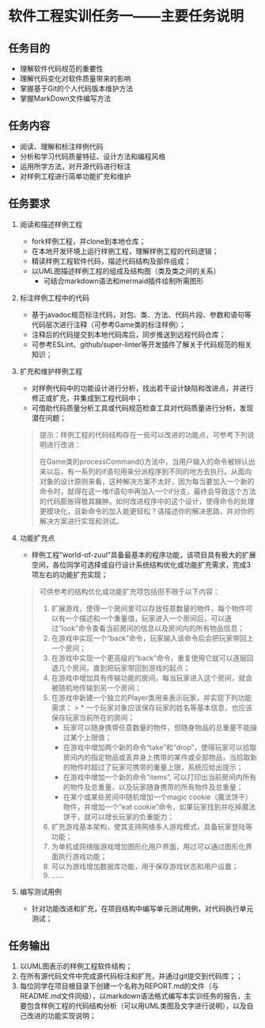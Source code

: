 # 软件工程实训任务一——主要任务说明

## 任务目的
* 理解软件代码规范的重要性
* 理解代码变化对软件质量带来的影响
* 掌握基于Git的个人代码版本维护方法
* 掌握MarkDown文件编写方法

## 任务内容
* 阅读、理解和标注样例代码
* 分析和学习代码质量特征、设计方法和编程风格
* 运用所学方法，对开源代码进行标注
* 对样例工程进行简单功能扩充和维护

## 任务要求
1. 阅读和描述样例工程
    * fork样例工程，并clone到本地仓库；
    * 在本地开发环境上运行样例工程，理解样例工程的代码逻辑；
    * 精读样例工程软件代码，描述代码结构及部件组成；
    * 以UML图描述样例工程的组成及结构图（类及类之间的关系）
        * 可结合markdown语法和mermaid插件绘制所需图形

2. 标注样例工程中的代码
    * 基于javadoc规范标注代码，对包、类、方法、代码片段、参数和语句等代码层次进行注释（可参考Game类的标注样例）；
    * 注释后的代码提交到本地代码库后，同步推送到远程代码仓库；
    * 可参考ESLint、github/super-linter等开发插件了解关于代码规范的相关知识；

3. 扩充和维护样例工程
    * 对样例代码中的功能设计进行分析，找出若干设计缺陷和改进点，并进行修正或扩充，并集成到工程代码中；
    * 可借助代码质量分析工具或代码规范检查工具对代码质量进行分析，发现潜在问题；

   > 提示：样例工程的代码结构存在一些可以改进的功能点，可参考下列说明进行改进：
   >
   > 在Game类的processCommand()方法中，当用户输入的命令被辨认出来以后，有一系列的if语句用来分派程序到不同的地方去执行。从面向对象的设计原则来看，这种解决方案不太好，因为每当要加入一个新的命令时，就得在这一堆if语句中再加入一个if分支，最终会导致这个方法的代码膨胀得极其臃肿。如何改进程序中的这个设计，使得命令的处理更模块化，且新命令的加入能更轻松？请描述你的解决思路，并对你的解决方案进行实现和测试。

4. 功能扩充点
    * 样例工程“world-of-zuul”具备最基本的程序功能，该项目具有极大的扩展空间，各位同学可选择或自行设计系统结构优化或功能扩充需求，完成3项左右的功能扩充实现；

   > 可供参考的结构优化或功能扩充项包括但不限于以下内容：
   >
   > 1. 扩展游戏，使得一个房间里可以存放任意数量的物件，每个物件可以有一个描述和一个重量值，玩家进入一个房间后，可以通过“look”命令查看当前房间的信息以及房间内的所有物品信息；
   > 2. 在游戏中实现一个“back”命令，玩家输入该命令后会把玩家带回上一个房间；
   > 3. 在游戏中实现一个更高级的“back”命令，重复使用它就可以逐层回退几个房间，直到把玩家带回到游戏的起点；
   > 4. 在游戏中增加具有传输功能的房间，每当玩家进入这个房间，就会被随机地传输到另一个房间；
   > 5. 在游戏中新建一个独立的Player类用来表示玩家，并实现下列功能需求：
        >    * 一个玩家对象应该保存玩家的姓名等基本信息，也应该保存玩家当前所在的房间；
   >    * 玩家可以随身携带任意数量的物件，但随身物品的总重量不能操过某个上限值；
   >    * 在游戏中增加两个新的命令“take”和“drop”，使得玩家可以拾取房间内的指定物品或丢弃身上携带的某件或全部物品，当拾取新的物件时超过了玩家可携带的重量上限，系统应给出提示；
   >    * 在游戏中增加一个新的命令“items”, 可以打印出当前房间内所有的物件及总重量，以及玩家随身携带的所有物件及总重量；
   >    * 在某个或某些房间中随机增加一个magic cookie（魔法饼干）物件，并增加一个“eat cookie”命令，如果玩家找到并吃掉魔法饼干，就可以增长玩家的负重能力；
   > 6. 扩充游戏基本架构，使其支持网络多人游戏模式，具备玩家登陆等功能；
   > 7. 为单机或网络版游戏增加图形化用户界面，用过可以通过图形化界面执行游戏功能；
   > 8. 可以为游戏增加数据库功能，用于保存游戏状态和用户设置；
   > 9. ......

5. 编写测试用例
    * 针对功能改进和扩充，在项目结构中编写单元测试用例，对代码执行单元测试；


## 任务输出
1. 以UML图表示的样例工程软件结构；
2. 在所有源代码文件中完成源代码标注和扩充，并通过git提交到代码库；；
3. 每位同学在项目根目录下创建一个名称为REPORT.md的文件（与README.md文件同级），以markdown语法格式编写本实训任务的报告，主要包含样例工程的代码结构分析（可以用UML类图及文字进行说明），以及自己改进的功能实现说明；
